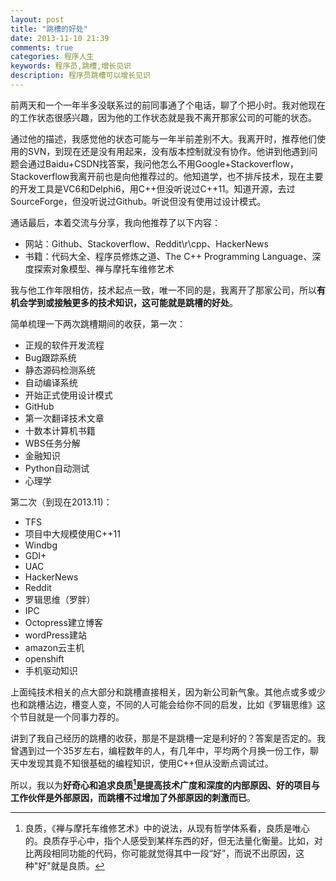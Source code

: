 ```yaml
---
layout: post
title: "跳槽的好处"
date: 2013-11-10 21:39
comments: true
categories: 程序人生
keywords: 程序员,跳槽,增长见识
description: 程序员跳槽可以增长见识
---
```

前两天和一个一年半多没联系过的前同事通了个电话，聊了个把小时。我对他现在的工作状态很感兴趣，因为他的工作状态就是我不离开那家公司的可能的状态。

通过他的描述，我感觉他的状态可能与一年半前差别不大。我离开时，推荐他们使用的SVN，到现在还是没有用起来，没有版本控制就没有协作。他讲到他遇到问题会通过Baidu+CSDN找答案，我问他怎么不用Google+Stackoverflow，Stackoverflow我离开前也是向他推荐过的。他知道学，也不排斥技术，现在主要的开发工具是VC6和Delphi6，用C++但没听说过C++11。知道开源，去过SourceForge，但没听说过Github。听说但没有使用过设计模式。

通话最后，本着交流与分享，我向他推荐了以下内容：

* 网站：Github、Stackoverflow、Reddit\r\cpp、HackerNews
* 书籍：代码大全、程序员修炼之道、The C++ Programming Language、深度探索对象模型、禅与摩托车维修艺术



我与他工作年限相仿，技术起点一致，唯一不同的是，我离开了那家公司，所以**有机会学到或接触更多的技术知识，这可能就是跳槽的好处**。

简单梳理一下两次跳槽期间的收获，第一次：

* 正规的软件开发流程
* Bug跟踪系统
* 静态源码检测系统
* 自动编译系统
* 开始正式使用设计模式
* GitHub
* 第一次翻译技术文章
* 十数本计算机书籍
* WBS任务分解
* 金融知识
* Python自动测试
* 心理学

第二次（到现在2013.11)：

* TFS
* 项目中大规模使用C++11
* Windbg
* GDI+
* UAC
* HackerNews
* Reddit
* 罗辑思维（罗胖）
* IPC
* Octopress建立博客
* wordPress建站
* amazon云主机
* openshift
* 手机驱动知识

上面纯技术相关的点大部分和跳槽直接相关，因为新公司新气象。其他点或多或少也和跳槽沾边，槽变人变，不同的人可能会给你不同的启发，比如《罗辑思维》这个节目就是一个同事力荐的。

讲到了我自己经历的跳槽的收获，那是不是跳槽一定是利好的？答案是否定的。我曾遇到过一个35岁左右，编程数年的人，有几年中，平均两个月换一份工作，聊天中发现其竟不知很基础的编程知识，使用C++但从没断点调试过。

所以，我以为**好奇心和追求良质[^1]是提高技术广度和深度的内部原因、好的项目与工作伙伴是外部原因，而跳槽不过增加了外部原因的刺激而已**。

[^1]:良质，《禅与摩托车维修艺术》中的说法，从现有哲学体系看，良质是唯心的。良质存乎心中，指个人感受到某样东西的好，但无法量化衡量。比如，对比两段相同功能的代码，你可能就觉得其中一段“好”，而说不出原因，这种"好"就是良质。
